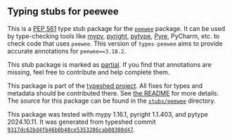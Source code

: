 ## Typing stubs for peewee

This is a [PEP 561](https://peps.python.org/pep-0561/)
type stub package for the [`peewee`](https://github.com/coleifer/peewee) package.
It can be used by type-checking tools like
[mypy](https://github.com/python/mypy/),
[pyright](https://github.com/microsoft/pyright),
[pytype](https://github.com/google/pytype/),
[Pyre](https://pyre-check.org/),
PyCharm, etc. to check code that uses `peewee`. This version of
`types-peewee` aims to provide accurate annotations for
`peewee==3.18.2`.

This stub package is marked as [partial](https://peps.python.org/pep-0561/#partial-stub-packages).
If you find that annotations are missing, feel free to contribute and help complete them.


This package is part of the [typeshed project](https://github.com/python/typeshed).
All fixes for types and metadata should be contributed there.
See [the README](https://github.com/python/typeshed/blob/main/README.md)
for more details. The source for this package can be found in the
[`stubs/peewee`](https://github.com/python/typeshed/tree/main/stubs/peewee)
directory.

This package was tested with
mypy 1.16.1,
pyright 1.1.403,
and pytype 2024.10.11.
It was generated from typeshed commit
[`9317dc62bd4fb46b8b48ce5353286cab80308d47`](https://github.com/python/typeshed/commit/9317dc62bd4fb46b8b48ce5353286cab80308d47).